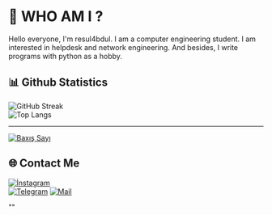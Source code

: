 # 💫 WHO AM I ?
Hello everyone, I'm resul4bdul. I am a computer engineering student. I am interested in helpdesk and network engineering. And besides, I write programs with python as a hobby.



## 📊 Github Statistics
![GitHub Streak](https://github-readme-streak-stats.herokuapp.com/?user=resul4bdul&theme=dark&hide_border=true)  
![Top Langs](https://github-readme-stats.vercel.app/api/top-langs/?username=resul4bdul&theme=dark&hide_border=true&include_all_commits=true&count_private=false&layout=compact)

---

[![Baxış Sayı](https://visitcount.itsvg.in/api?id=resul4bdul&icon=0&color=0)](https://visitcount.itsvg.in)

## 🌐 Contact Me
[![İnstagram](https://img.shields.io/badge/Instagram-E4405F?style=for-the-badge&logo=instagram&logoColor=white)]([https://www.instagram.com/resul4bdul/])  
[![Telegram](https://img.shields.io/badge/Telegram-%230077B5.svg?logo=telegram&logoColor=white&logoWidth=40&style=for-the-badge)](https://t.me/resul4bdul)
[![Mail](https://img.shields.io/badge/Gmail-D14836?style=for-the-badge&logo=gmail&logoColor=white)](mailto:resul4bdul@gmail.com)




""


